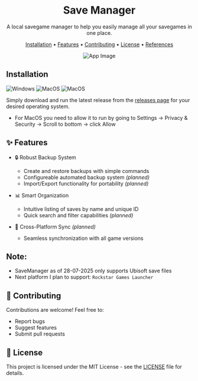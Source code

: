 <div align="center">

# Save Manager

A local savegame manager to help you easily manage all your savegames in one place.

[Installation](#installation) •
[Features](#-features) •
[Contributing](#-contributing) •
[License](#-license) •
[References](#-references)

![App Image](https://i.imgur.com/VEYUffE.png)
</div>

## Installation
<p>
<img src="https://img.shields.io/badge/Windows-0078D6?style=for-the-badge&logo=windows&logoColor=white" alt="Windows"/>
<img src="https://img.shields.io/badge/Linux-FCC624?style=for-the-badge&logo=linux&logoColor=black" alt="MacOS"/>
<img src="https://img.shields.io/badge/MacOS-f0f0f0?logo=apple&logoColor=black&style=for-the-badge" alt="MacOS"/> 
</p>

Simply download and run the latest release from the [releases page](https://github.com/msh31/SaveManager/releases) for your desired operating system.

- For MacOS you need to allow it to run by going to Settings -> Privacy & Security -> Scroll to bottom -> click Allow

## ✨ Features
- 🔒 Robust Backup System
  - Create and restore backups with simple commands
  - Configureable automated backup system _(planned)_
  - Import/Export functionality for portability _(planned)_

- 📊 Smart Organization
  - Intuitive listing of saves by name and unique ID
  - Quick search and filter capabilities _(planned)_
  
- 🔄 Cross-Platform Sync _(planned)_
  - Seamless synchronization with all game versions 

## Note:
- SaveManager as of 28-07-2025 only supports Ubisoft save files
- Next platform I plan to support: ``Rockstar Games Launcher``

## 🤝 Contributing
Contributions are welcome! Feel free to:
- Report bugs
- Suggest features
- Submit pull requests

## 📜 License

This project is licensed under the MIT License - see the [LICENSE](LICENSE) file for details.
